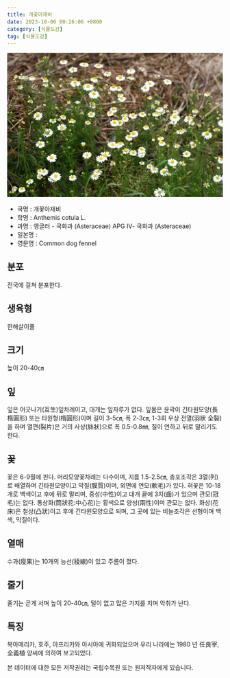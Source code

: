 ```yaml
---
title: 개꽃아재비
date: 2023-10-06 00:26:06 +0800
category: [식물도감]
tag: [식물도감]
---
```




![개꽃아재비](/assets/img/fileUpload/plants/basic/Compositae/Anthemis/36191/3_th2.JPG)
- 국명 : 개꽃아재비
- 학명 : Anthemis cotula L.
- 과명 : 앵글러 - 국화과 (Asteraceae) APG Ⅳ- 국화과 (Asteraceae)
- 일본명 : 
- 영문명 : Common dog fennel


## 분포
전국에 걸쳐 분포한다.
## 생육형
한해살이풀
## 크기
높이 20-40㎝
## 잎
잎은 어긋나기(互生)잎차례이고, 대개는 잎자루가 없다. 잎몸은 윤곽이 긴타원모양(長楕圓形) 또는 타원형(楕圓形)이며 길이 3-5㎝, 폭 2-3㎝, 1-3회 우상 전열(羽狀 全裂)을 하며 열편(裂片)은 거의 사상(絲狀)으로 폭 0.5-0.8㎜, 질이 연하고 뒤로 말리기도 한다.
## 꽃
꽃은 6-9월에 핀다. 머리모양꽃차례는 다수이며, 지름 1.5-2.5㎝, 총포조각은 3열(列)로 배열하며 긴타원모양이고 막질(膜質)이며, 외면에 연모(軟毛)가 있다. 혀꽃은 10-18개로 백색이고 후에 뒤로 말리며, 중성(中性)이고 대개 끝에 3치(齒)가 있으며 관모(冠毛)는 없다. 통상화(筒狀花:中心花)는 황색으로 양성(兩性)이며 관모는 없다. 화상(花床)은 철상(凸狀)이고 후에 긴타원모양으로 되며, 그 곳에 있는 비늘조각은 선형이며 백색, 막질이다.
## 열매
수과(瘦果)는 10개의 능선(稜線)이 있고 주름이 졌다.
## 줄기
줄기는 곧게 서며 높이 20-40㎝, 털이 없고 많은 가지를 치며 악취가 난다.
## 특징
북아메리카, 호주, 아프리카와 아시아에 귀화되었으며 우리 나라에는 1980 년 任良宰, 全義植 양씨에 의하여 보고되었다.






본 데이터에 대한 모든 저작권리는 국립수목원 또는 원저작자에게 있습니다.
